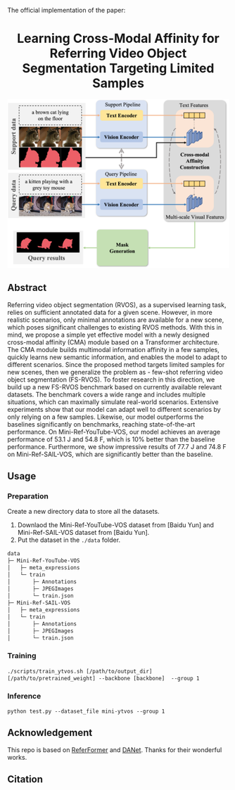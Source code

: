 
The official implementation of the paper: 

<div align="center">
<h1>
<b>
Learning Cross-Modal Affinity for Referring Video Object Segmentation Targeting Limited Samples
</b>
</h1>
</div>


<p align="center"><img src="docs/network.png" width="800"/></p>




## Abstract
Referring video object segmentation (RVOS), as a supervised learning task, relies on sufficient annotated data for a given scene. However, in more realistic scenarios, 
only minimal annotations are available for a new scene, which poses significant challenges to existing RVOS methods.
With this in mind, we propose a simple yet effective model with a newly designed cross-modal affinity (CMA) module based on a Transformer architecture. 
The CMA module builds multimodal information affinity in a few samples, quickly learns new semantic information, and enables the model to adapt to different scenarios.
Since the proposed method targets limited samples for new scenes, then we generalize the problem as - few-shot referring video object segmentation (FS-RVOS).
To foster research in this direction, we build up a new FS-RVOS benchmark based on currently available relevant datasets. 
The benchmark covers a wide range and includes multiple situations, which can maximally simulate real-world scenarios.
Extensive experiments show that our model can adapt well to different scenarios by only relying on a few samples. 
Likewise, our model outperforms the baselines significantly on benchmarks, reaching state-of-the-art performance. 
On Mini-Ref-YouTube-VOS, our model achieves an average performance of 53.1 J and 54.8 F, which is 10% better than the baseline performance. 
Furthermore, we show impressive results of 77.7 J and 74.8 F on Mini-Ref-SAIL-VOS, which are significantly better than the baseline.



<!--
## Requirements

We test the codes in the following environments, other versions may also be compatible:

- CUDA 11.1
- Python 3.7
- Pytorch 1.8.1


## Installation

Please refer to [install.md](docs/install.md) for installation.

## Data Preparation

Please refer to [data.md](docs/data.md) for data preparation.

We provide the pretrained model for different visual backbones. You may download them [here](https://drive.google.com/drive/u/0/folders/11_qps3q75aH41IYHlXToyeIBUKkfdqso) and put them in the directory `pretrained_weights`.

 
For the Swin Transformer and Video Swin Transformer backbones, the weights are intialized using the pretrained model provided in the repo [Swin-Transformer](https://github.com/microsoft/Swin-Transformer) and [Video-Swin-Transformer](https://github.com/SwinTransformer/Video-Swin-Transformer). For your convenience, we upload the pretrained model in the google drives [swin_pretrained](https://drive.google.com/drive/u/0/folders/1QWLayukDJYAxTFk7NPwerfso3Lrx35NL) and [video_swin_pretrained](https://drive.google.com/drive/u/0/folders/19qb9VbKSjuwgxsiPI3uv06XzQkB5brYM). -->

<!--
After the organization, we expect the directory struture to be the following:

```
ReferFormer/
├── data/
│   ├── ref-youtube-vos/
│   ├── ref-davis/
│   ├── a2d_sentences/
│   ├── jhmdb_sentences/
├── davis2017/
├── datasets/
├── models/
├── scipts/
├── tools/
├── util/
├── pretrained_weights/
├── eval_davis.py
├── main.py
├── engine.py
├── inference_ytvos.py
├── inference_davis.py
├── opts.py
...
```

## Model Zoo

All the models are trained using 8 NVIDIA Tesla V100 GPU. You may change the `--backbone` parameter to use different backbones (see [here](https://github.com/wjn922/ReferFormer/blob/232b4066fb7d10845e4083e6a5a2cc0af5d1757e/opts.py#L31)).

**Note:** If you encounter the `OOM` error, please add the command `--use_checkpoint` (we add this command for Swin-L, Video-Swin-S and Video-Swin-B models).


### Ref-Youtube-VOS

To evaluate the results, please upload the zip file to the [competition server](https://competitions.codalab.org/competitions/29139#participate-submit_results).

| Backbone| J&F | CFBI J&F  | Pretrain | Model | Submission | CFBI Submission | 
| :----: | :----: | :----: | :----: | :----: | :----: | :----: | 
| ResNet-50 | 55.6 | 59.4 | [weight](https://drive.google.com/file/d/1mJd5zBUv4EYLOKQ0H87-NeAuInyrn577/view?usp=sharing) | [model](https://drive.google.com/file/d/1VKYIbd3tiuLyWkh7ajnIiA3HZ3_IdvxV/view?usp=sharing) | [link](https://drive.google.com/file/d/1IXKu8a06ppPAVBvy4Y0UfcKhCat4HRJt/view?usp=sharing) | [link](https://drive.google.com/file/d/1VJAKZ_j7kQFpocv_vDzER47CXWwAAE8h/view?usp=sharing) |
| ResNet-101 | 57.3 | 60.3 | [weight](https://drive.google.com/file/d/1EMOwwAygdSfTZiVxI4f0UaVd7P6JzmuM/view?usp=sharing) | [model](https://drive.google.com/file/d/1FCHAAMf-HXPhZGTZp748l3pn6FfMyV1L/view?usp=sharing) | [link](https://drive.google.com/file/d/1cFxjVW2RlwjoVYR1M6NlkRpv9L3tPlcZ/view?usp=sharing) | [link](https://drive.google.com/file/d/1RPnFPqf7iiVypc7QbN-ev6s6xfmD-m5c/view?usp=sharing) |
| Swin-T | 58.7 | 61.2 | [weight](https://drive.google.com/file/d/155sZm6yE7YQ8Y8Ln0ShaVZKLejYORqTQ/view?usp=sharing) | [model](https://drive.google.com/file/d/19jIbjRRUGDhfnI604Pw7hcGP5DqdvVtl/view?usp=sharing) | [link](https://drive.google.com/file/d/1eZZ-2zz0gdCwPrislGP3WKAHk-RnNY7v/view?usp=sharing) | [link](https://drive.google.com/file/d/1O9B35oieBfo7sRjxTpSyFz52J2AAHLce/view?usp=sharing) |
| Swin-L | 62.4 | 63.3 | [weight](https://drive.google.com/file/d/1eJKNHvk_KcFuT4k6Te7HDuuSXH2DVOY5/view?usp=sharing) | [model](https://drive.google.com/file/d/1_uwwlWv8AXhHfE8GVId7YtGraznRebaZ/view?usp=sharing) | [link](https://drive.google.com/file/d/1uxBwbKdlilaCNt-RbdcPj1LshA-WY9Q6/view?usp=sharing) | [link](https://drive.google.com/file/d/16kVmJzv5oXzk3zGcfMcb2sEiN6HTOCmW/view?usp=sharing) |
| Video-Swin-T* | 55.8 | - | - | [model](https://drive.google.com/file/d/1vNiQGpKuYfR7F7YKZK7H2HAzljDf9Wuf/view?usp=sharing) | [link](https://drive.google.com/file/d/18G0qIeZndacj3Y0EuyJsZFeFRWJ0_3O_/view?usp=sharing) | - |
| Video-Swin-T | 59.4 | - | [weight](https://drive.google.com/file/d/1g9Dm1vLdwpwSKVtIZzWKPUk2-zK3IbQa/view?usp=sharing) | [model](https://drive.google.com/file/d/17RL6o_A57giHT-bMuP7ysUGogueT7wYm/view?usp=sharing) | [link](https://drive.google.com/file/d/1nhjvDWgMWufMGAjOKesgyLRB_-Ct6kXP/view?usp=sharing) | - |
| Video-Swin-S | 60.1 | - | [weight](https://drive.google.com/file/d/1GrhFhsUidsVs7-dhY8NkVgWfBZdeit9C/view?usp=sharing) | [model](https://drive.google.com/file/d/1GrhFhsUidsVs7-dhY8NkVgWfBZdeit9C/view?usp=sharing) | [link](https://drive.google.com/file/d/1mhb0UAaJkTFYmGrwXHHJuaXVp-0BSkgm/view?usp=sharing) | - |
| Video-Swin-B | 62.9 | - |[weight](https://drive.google.com/file/d/1MJ1362zjqu-uZdXsSQH6pI1QOFqwv5lY/view?usp=sharing)  | [model](https://drive.google.com/file/d/1nw7D3C_RrKTMzwtzjo39snbYLbv73anH/view?usp=sharing) | [link](https://drive.google.com/file/d/1dAQdr2RqCxYUmOVQ4jFE-vv5zavNhz7B/view?usp=sharing) | - |

\* indicates the model is trained from scratch.

### Ref-DAVIS17

As described in the paper, we report the results using the model trained on Ref-Youtube-VOS without finetune.

| Backbone| J&F | J | F | Model | 
| :----: | :----: | :----: | :----: | :----: |
| ResNet-50 | 58.5 | 55.8 | 61.3 | [model](https://drive.google.com/file/d/1VKYIbd3tiuLyWkh7ajnIiA3HZ3_IdvxV/view?usp=sharing) |
| Swin-L | 60.5 | 57.6 | 63.4 | [model](https://drive.google.com/file/d/1_uwwlWv8AXhHfE8GVId7YtGraznRebaZ/view?usp=sharing) |
| Video-Swin-B | 61.1 | 58.1 | 64.1 | [model](https://drive.google.com/file/d/1nw7D3C_RrKTMzwtzjo39snbYLbv73anH/view?usp=sharing) |


### A2D-Sentences

The pretrained models are the same as those provided for Ref-Youtube-VOS.

| Backbone| Overall IoU | Mean IoU | mAP  | Pretrain | Model |
| :----: | :----: | :----: | :----: | :----: | :----: |
| Video-Swin-T | 77.6 | 69.6 | 52.8 | [weight](https://drive.google.com/file/d/1g9Dm1vLdwpwSKVtIZzWKPUk2-zK3IbQa/view?usp=sharing) | [model](https://drive.google.com/file/d/1z-HO71IcFOZ9A6KD71wAXkbiQgKDpSp7/view?usp=sharing) \| [log](https://drive.google.com/file/d/1xjevouL3a1gHZN5KHtA07Cpa07R4T1Qi/view?usp=sharing) |
| Video-Swin-S | 77.7 | 69.8 | 53.9 | [weight](https://drive.google.com/file/d/1GrhFhsUidsVs7-dhY8NkVgWfBZdeit9C/view?usp=sharing) | [model](https://drive.google.com/file/d/1ng2FAX9J4FyQ7Bq1eeQC9Vvv1W8JZmek/view?usp=sharing) \| [log](https://drive.google.com/file/d/1Uu72THexbtEje4aKXR7Q2Yd4zyPmQsi3/view?usp=sharing) |
| Video-Swin-B | 78.6 | 70.3 | 55.0 | [weight](https://drive.google.com/file/d/1MJ1362zjqu-uZdXsSQH6pI1QOFqwv5lY/view?usp=sharing) | [model](https://drive.google.com/file/d/1WlNjKS_Li-1KoUzuPM4MRM4b-oK2Ka7c/view?usp=sharing) \| [log](https://drive.google.com/file/d/1tH-f9_U0gY-iNfXm6GRyttJp3uvm5NQw/view?usp=sharing) |


### JHMDB-Sentences

As described in the paper, we report the results using the model trained on A2D-Sentences without finetune.

| Backbone| Overall IoU | Mean IoU | mAP  | Model | 
| :----: | :----: | :----: | :----: | :----: | 
| Video-Swin-T | 71.9 | 71.0 | 42.2 | [model](https://drive.google.com/file/d/1z-HO71IcFOZ9A6KD71wAXkbiQgKDpSp7/view?usp=sharing) |
| Video-Swin-S | 72.8 | 71.5 | 42.4 | [model](https://drive.google.com/file/d/1ng2FAX9J4FyQ7Bq1eeQC9Vvv1W8JZmek/view?usp=sharing) |
| Video-Swin-B | 73.0 | 71.8 | 43.7 | [model](https://drive.google.com/file/d/1WlNjKS_Li-1KoUzuPM4MRM4b-oK2Ka7c/view?usp=sharing) | 


## Get Started

Please see [Ref-Youtube-VOS](docs/Ref-Youtube-VOS.md), [Ref-DAVIS17](docs/Ref-DAVIS17.md), [A2D-Sentences](docs/A2D-Sentences.md) and [JHMDB-Sentences](docs/JHMDB-Sentences.md) for details.
-->

## Usage

### Preparation
Create a new directory data to store all the datasets.

1. Downlaod the Mini-Ref-YouTube-VOS dataset from [Baidu Yun] and Mini-Ref-SAIL-VOS dataset from [Baidu Yun].
2. Put the dataset in the `./data` folder.
```
data
├─ Mini-Ref-YouTube-VOS
│   ├─ meta_expressions
│   └─ train
│       ├─ Annotations
│       ├─ JPEGImages
│       └─ train.json
├─ Mini-Ref-SAIL-VOS
│   ├─ meta_expressions
│   └─ train
│       ├─ Annotations
│       ├─ JPEGImages
│       └─ train.json

```

### Training

```
./scripts/train_ytvos.sh [/path/to/output_dir] [/path/to/pretrained_weight] --backbone [backbone]  --group 1
```

### Inference

```
python test.py --dataset_file mini-ytvos --group 1
```



## Acknowledgement

This repo is based on [ReferFormer](https://github.com/wjn922/ReferFormer) and [DANet](https://github.com/scutpaul/DANet). Thanks for their wonderful works.


## Citation

```

```
